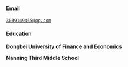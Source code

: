 
#### Email
<code>3039149465@qq.com</code>  

#### Education
**Dongbei University of Finance and Economics**
 

**Nanning Third Middle School** <br>
